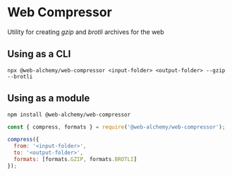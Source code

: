 # Web Compressor

Utility for creating _gzip_ and _brotli_ archives for the web

## Using as a CLI

`npx @web-alchemy/web-compressor <input-folder> <output-folder> --gzip --brotli`

## Using as a module

`npm install @web-alchemy/web-compressor`

```javascript
const { compress, formats } = require('@web-alchemy/web-compressor');

compress({
  from: '<input-folder>',
  to: '<output-folder>',
  formats: [formats.GZIP, formats.BROTLI]
});
```
